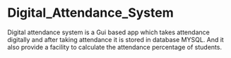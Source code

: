 # Digital_Attendance_System
Digital attendance system is a Gui based app which takes attendance digitally and after taking attendance it is stored in database MYSQL. And it also provide a facility to calculate the attendance percentage of students.
